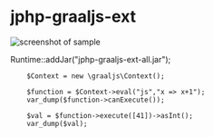 # jphp-graaljs-ext
 
 ![screenshot of sample](https://sun9-3.userapi.com/c858336/v858336670/1761c5/8rBcH8ZxEqI.jpg)
 
 
 Runtime::addJar("jphp-graaljs-ext-all.jar");
        
        $Context = new \graaljs\Context();
        
        $function = $Context->eval("js","x => x+1");
        var_dump($function->canExecute());
        
        $val = $function->execute([41])->asInt();
        var_dump($val);
